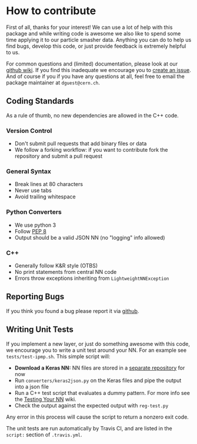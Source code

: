 How to contribute
=================

First of all, thanks for your interest! We can use a lot of help with
this package and while writing code is awesome we also like to spend
some time applying it to our particle smasher data. Anything you can
do to help us find bugs, develop this code, or just provide feedback
is extremely helpful to us.

For common questions and (limited) documentation, please look at our
[github wiki][1]. If you find this inadequate we encourage you to
[create an issue][2]. And of course if you if you have any questions
at all, feel free to email the package maintainer at `dguest@cern.ch`.

Coding Standards
----------------

As a rule of thumb, no new dependencies are allowed in the C++ code.

### Version Control ###

 - Don't submit pull requests that add binary files or data
 - We follow a forking workflow: if you want to contribute fork the
   repository and submit a pull request

### General Syntax ###

 - Break lines at 80 characters
 - Never use tabs
 - Avoid trailing whitespace

### Python Converters ###

 - We use python 3
 - Follow [PEP 8][3]
 - Output should be a valid JSON NN (no "logging" info allowed)

### C++ ###

 - Generally follow K&R style (OTBS)
 - No print statements from central NN code
 - Errors throw exceptions inheriting from `LightweightNNException`

Reporting Bugs
--------------

If you think you found a bug please report it via [github][2].

Writing Unit Tests
------------------

If you implement a new layer, or just do something awesome with this
code, we encourage you to write a unit test around your NN. For
an example see `tests/test-ipmp.sh`. This simple script will:

 - **Download a Keras NN:** NN files are stored in a
   [separate repository][4] for now
 - Run `converters/keras2json.py` on the Keras files and pipe the
   output into a json file
 - Run a C++ test script that evaluates a dummy pattern. For more info
   see the [Testing Your NN][5] wiki.
 - Check the output against the expected output with `reg-test.py`

Any error in this process will cause the script to return a nonzero
exit code.

The unit tests are run automatically by Travis CI, and are listed in
the `script:` section of `.travis.yml`.

[1]: https://github.com/dguest/lwtnn/wiki
[2]: https://github.com/dguest/lwtnn/issues
[3]: https://www.python.org/dev/peps/pep-0008/
[4]: https://github.com/dguest/lwtnn-test-data
[5]: https://github.com/dguest/lwtnn/wiki/Testing-Your-NN
